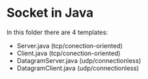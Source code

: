 # Socket in Java

In this folder there are 4 templates:
- Server.java (tcp/conection-oriented)
- Client.java (tcp/conection-oriented)
- DatagramServer.java (udp/connectionless)
- DatagramClient.java (udp/connectionless)